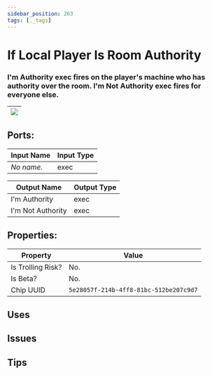 ```yaml
---
sidebar_position: 263
tags: [._tags]
---
```


# If Local Player Is Room Authority


### I'm Authority exec fires on the player's machine who has authority over the room. I'm Not Authority exec fires for everyone else.

| ![](https://images-ext-2.discordapp.net/external/MPmIaQzlEPmgGWlgi-WxBBXt0Bjv_zWPkg1y1f_sy3s/https/www.recroomcircuits.com/image/circuit/absolute-value?width=206&height=108) |
|-----|

## Ports:

| Input Name | Input Type |
|-----------|-----------|
| *No name.* | exec |

| Output Name | Output Type |
|-----------|-----------|
| I'm Authority | exec |
| I'm Not Authority | exec |

## Properties:

| Property  | Value |
|-------------------|-----------|
| Is Trolling Risk? | No. |
| Is Beta? | No. |
| Chip UUID | `5e28057f-214b-4ff8-81bc-512be207c9d7` |

## Uses

## Issues

## Tips